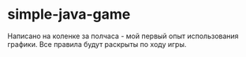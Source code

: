 # simple-java-game

Написано на коленке за полчаса - мой первый опыт использования графики. Все правила будут раскрыты по ходу игры.
